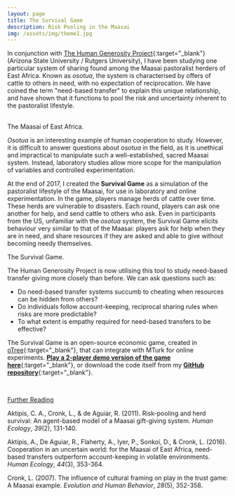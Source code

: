 ```yaml
---
layout: page
title: The Survival Game
description: Risk Pooling in the Maasai
img: /assets/img/theme1.jpg
---
```


In conjunction with [The Human Generosity Project](http://www.humangenerosity.org/){:target="_blank"} (Arizona State University / Rutgers University), I have been studying one particular system of sharing found among the Maasai pastoralist herders of East Africa. Known as *osotua*, the system is characterised by offers of cattle to others in need, with no expectation of reciprocation. We have coined the term "need-based transfer" to explain this unique relationship, and have shown that it functions to pool the risk and uncertainty inherent to the pastoralist lifestyle.

<div class="img_row">
	<img class="col two" src="{{ site.baseurl }}/assets/img/maasai2.jpg" alt="" title="A Maasai man"/>
	<img class="col one" src="{{ site.baseurl }}/assets/img/maasai1.jpg" alt="" title="The Maasai"/>
</div>

<div class="col three caption">
	The Maasai of East Africa.
</div>


*Osotua* is an interesting example of human cooperation to study. However, it is difficult to answer questions about *osotua* in the field, as it is unethical and impractical to manipulate such a well-established, sacred Maasai system. Instead, laboratory studies allow more scope for the manipulation of variables and controlled experimentation.

At the end of 2017, I created the **Survival Game** as a simulation of the pastoralist lifestyle of the Maasai, for use in laboratory and online experimentation. In the game, players manage herds of cattle over time. These herds are vulnerable to disasters. Each round, players can ask one another for help, and send cattle to others who ask. Even in participants from the US, unfamiliar with the *osotua* system, the Survival Game elicits behaviour very similar to that of the Maasai: players ask for help when they are in need, and share resources if they are asked and able to give without becoming needy themselves.

<div class="img_row">
    <img class="col three" src="{{ site.baseurl }}/assets/img/survivalgame_demo.jpg" alt="" title="Survival Game Demo"/>
</div>

<div class="col three caption">
	The Survival Game.
</div>

The Human Generosity Project is now utilising this tool to study need-based transfer giving more closely than before. We can ask questions such as:

+ Do need-based transfer systems succumb to cheating when resources can be hidden from others?
+ Do individuals follow account-keeping, reciprocal sharing rules when risks are more predictable?
+ To what extent is empathy required for need-based transfers to be effective?

The Survival Game is an open-source economic game, created in [oTree](http://www.otree.org/){:target="_blank"}, that can integrate with MTurk for online experiments. [**Play a 2-player demo version of the game here**](https://survivalgame-demo.herokuapp.com/demo/){:target="_blank"}, or download the code itself from my [**GitHub repository**](https://github.com/ScottClaessens/SurvivalGameDemo){:target="_blank"}.

<br />

<u>Further Reading</u>

Aktipis, C. A., Cronk, L., & de Aguiar, R. (2011). Risk-pooling and herd survival: An agent-based model of a Maasai gift-giving system. *Human Ecology*, *39*(2), 131-140.

Aktipis, A., De Aguiar, R., Flaherty, A., Iyer, P., Sonkoi, D., & Cronk, L. (2016). Cooperation in an uncertain world: for the Maasai of East Africa, need-based transfers outperform account-keeping in volatile environments. *Human Ecology*, *44*(3), 353-364.

Cronk, L. (2007). The influence of cultural framing on play in the trust game: A Maasai example. *Evolution and Human Behavior*, *28*(5), 352-358.
